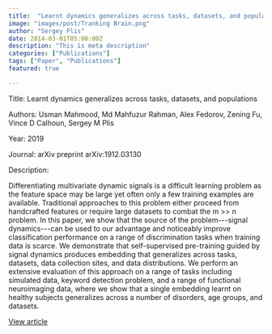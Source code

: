 ```yaml
---
title:  "Learnt dynamics generalizes across tasks, datasets, and populations"
image: "images/post/Tranking Brain.png"
author: "Sergey Plis"
date: 2014-03-01T05:00:00Z
description: "This is meta description"
categories: ["Publications"]
tags: ["Paper", "Publications"]
featured: true

---
```

Title: Learnt dynamics generalizes across tasks, datasets, and populations
  
Authors: Usman Mahmood, Md Mahfuzur Rahman, Alex Fedorov, Zening Fu, Vince D Calhoun, Sergey M Plis
  
Year: 2019
  
Journal: arXiv preprint arXiv:1912.03130
  
Description:
  
Differentiating multivariate dynamic signals is a difficult learning problem as the feature space may be large yet often only a few training examples are available. Traditional approaches to this problem either proceed from handcrafted features or require large datasets to combat the m &gt;&gt; n problem. In this paper, we show that the source of the problem---signal dynamics---can be used to our advantage and noticeably improve classification performance on a range of discrimination tasks when training data is scarce. We demonstrate that self-supervised pre-training guided by signal dynamics produces embedding that generalizes across tasks, datasets, data collection sites, and data distributions. We perform an extensive evaluation of this approach on a range of tasks including simulated data, keyword detection problem, and a range of functional neuroimaging data, where we show that a single embedding learnt on healthy subjects generalizes across a number of disorders, age groups, and datasets.

  
[View article](https://arxiv.org/abs/1912.03130)  
